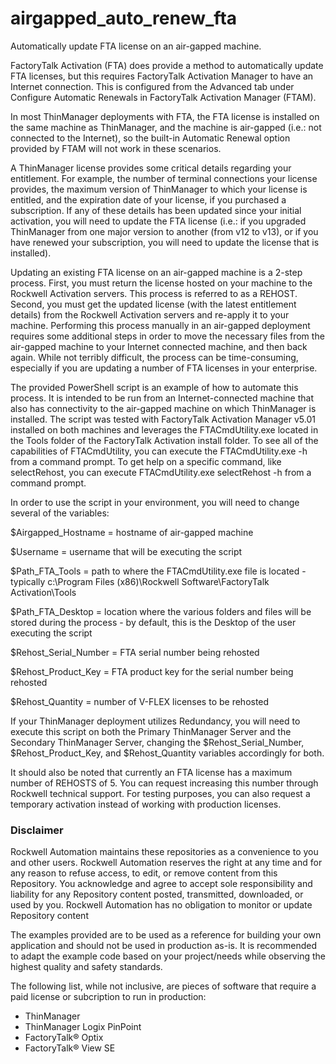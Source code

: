 # airgapped_auto_renew_fta
Automatically update FTA license on an air-gapped machine.

FactoryTalk Activation (FTA) does provide a method to automatically update FTA licenses, but this requires FactoryTalk Activation Manager to have an Internet connection. This is configured from the Advanced tab under Configure Automatic Renewals in FactoryTalk Activation Manager (FTAM).

In most ThinManager deployments with FTA, the FTA license is installed on the same machine as ThinManager, and the machine is air-gapped (i.e.:  not connected to the Internet), so the built-in Automatic Renewal option provided by FTAM will not work in these scenarios.

A ThinManager license provides some critical details regarding your entitlement.  For example, the number of terminal connections your license provides, the maximum version of ThinManager to which your license is entitled, and the expiration date of your license, if you purchased a subscription.  If any of these details has been updated since your initial activation, you will need to update the FTA license (i.e.:  if you upgraded ThinManager from one major version to another (from v12 to v13), or if you have renewed your subscription, you will need to update the license that is installed).

Updating an existing FTA license on an air-gapped machine is a 2-step process.  First, you must return the license hosted on your machine to the Rockwell Activation servers.  This process is referred to as a REHOST.  Second, you must get the updated license (with the latest entitlement details) from the Rockwell Activation servers and re-apply it to your machine.  Performing this process manually in an air-gapped deployment requires some additional steps in order to move the necessary files from the air-gapped machine to your Internet connected machine, and then back again.  While not terribly difficult, the process can be time-consuming, especially if you are updating a number of FTA licenses in your enterprise.

The provided PowerShell script is an example of how to automate this process.  It is intended to be run from an Internet-connected machine that also has connectivity to the air-gapped machine on which ThinManager is installed.  The script was tested with FactoryTalk Activation Manager v5.01 installed on both machines and leverages the FTACmdUtility.exe located in the Tools folder of the FactoryTalk Activation install folder.  To see all of the capabilities of FTACmdUtility, you can execute the FTACmdUtility.exe -h from a command prompt.  To get help on a specific command, like selectRehost, you can execute FTACmdUtility.exe selectRehost -h from a command prompt.

In order to use the script in your environment, you will need to change several of the variables:

$Airgapped_Hostname = hostname of air-gapped machine

$Username = username that will be executing the script

$Path_FTA_Tools = path to where the FTACmdUtility.exe file is located - typically c:\Program Files (x86)\Rockwell Software\FactoryTalk Activation\Tools

$Path_FTA_Desktop = location where the various folders and files will be stored during the process - by default, this is the Desktop of the user executing the script

$Rehost_Serial_Number = FTA serial number being rehosted

$Rehost_Product_Key = FTA product key for the serial number being rehosted

$Rehost_Quantity = number of V-FLEX licenses to be rehosted


If your ThinManager deployment utilizes Redundancy, you will need to execute this script on both the Primary ThinManager Server and the Secondary ThinManager Server, changing the $Rehost_Serial_Number, $Rehost_Product_Key, and $Rehost_Quantity variables accordingly for both.

It should also be noted that currently an FTA license has a maximum number of REHOSTS of 5.  You can request increasing this number through Rockwell technical support.  For testing purposes, you can also request a temporary activation instead of working with production licenses.


### Disclaimer

Rockwell Automation maintains these repositories as a convenience to you and other users. Rockwell Automation reserves the right at any time and for any reason to refuse access, to edit, or remove content from this Repository. You acknowledge and agree to accept sole responsibility and liability for any Repository content posted, transmitted, downloaded, or used by you. Rockwell Automation has no obligation to monitor or update Repository content

The examples provided are to be used as a reference for building your own application and should not be used in production as-is. It is recommended to adapt the example code based on your project/needs while observing the highest quality and safety standards.

The following list, while not inclusive, are pieces of software that require a paid license or subcription to run in production:
- ThinManager
- ThinManager Logix PinPoint
- FactoryTalk® Optix
- FactoryTalk® View SE
